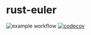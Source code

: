 # rust-euler

![example workflow](https://github.com/stevenprimeaux/rust-euler/actions/workflows/rust.yml/badge.svg)
[![codecov](https://codecov.io/github/stevenprimeaux/rust-euler/graph/badge.svg?token=FEDqRwkEOR)](https://codecov.io/github/stevenprimeaux/rust-euler)
